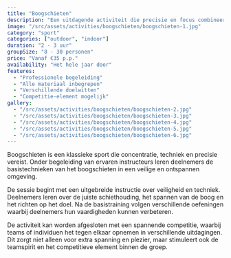 ```yaml
---
title: "Boogschieten"
description: "Een uitdagende activiteit die precisie en focus combineert."
image: "/src/assets/activities/boogschieten/boogschieten-1.jpg"
category: "sport"
categories: ["outdoor", "indoor"]
duration: "2 - 3 uur"
groupSize: "8 - 30 personen"
price: "Vanaf €35 p.p."
availability: "Het hele jaar door"
features:
  - "Professionele begeleiding"
  - "Alle materiaal inbegrepen"
  - "Verschillende doelwitten"
  - "Competitie-element mogelijk"
gallery:
  - "/src/assets/activities/boogschieten/boogschieten-2.jpg"
  - "/src/assets/activities/boogschieten/boogschieten-3.jpg"
  - "/src/assets/activities/boogschieten/boogschieten-4.jpg"
  - "/src/assets/activities/boogschieten/boogschieten-5.jpg"
  - "/src/assets/activities/boogschieten/boogschieten-6.jpg"
---
```


Boogschieten is een klassieke sport die concentratie, techniek en precisie vereist. Onder begeleiding van ervaren instructeurs leren deelnemers de basistechnieken van het boogschieten in een veilige en ontspannen omgeving.

De sessie begint met een uitgebreide instructie over veiligheid en techniek. Deelnemers leren over de juiste schiethouding, het spannen van de boog en het richten op het doel. Na de basistraining volgen verschillende oefeningen waarbij deelnemers hun vaardigheden kunnen verbeteren.

De activiteit kan worden afgesloten met een spannende competitie, waarbij teams of individuen het tegen elkaar opnemen in verschillende uitdagingen. Dit zorgt niet alleen voor extra spanning en plezier, maar stimuleert ook de teamspirit en het competitieve element binnen de groep.
